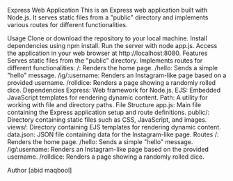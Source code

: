 Express Web Application
This is an Express web application built with Node.js. It serves static files from a "public" directory and implements various routes for different functionalities.

Usage
Clone or download the repository to your local machine.
Install dependencies using npm install.
Run the server with node app.js.
Access the application in your web browser at http://localhost:8080.
Features
Serves static files from the "public" directory.
Implements routes for different functionalities:
/: Renders the home page.
/hello: Sends a simple "hello" message.
/ig/:username: Renders an Instagram-like page based on a provided username.
/rolldice: Renders a page showing a randomly rolled dice.
Dependencies
Express: Web framework for Node.js.
EJS: Embedded JavaScript templates for rendering dynamic content.
Path: A utility for working with file and directory paths.
File Structure
app.js: Main file containing the Express application setup and route definitions.
public/: Directory containing static files such as CSS, JavaScript, and images.
views/: Directory containing EJS templates for rendering dynamic content.
data.json: JSON file containing data for the Instagram-like page.
Routes
/: Renders the home page.
/hello: Sends a simple "hello" message.
/ig/:username: Renders an Instagram-like page based on the provided username.
/rolldice: Renders a page showing a randomly rolled dice.


Author
[abid maqbool]

